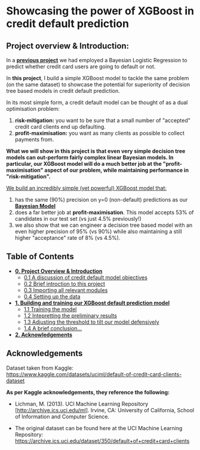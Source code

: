 # Showcasing the power of XGBoost in credit default prediction

## Project overview & Introduction:

In a [**previous project**](https://github.com/evgeni-g-georgiev/Bayesian-Credit-Card-Default-Model) we had employed a Bayesian Logistic Regression to predict whether credit card users are going to default or not. 

In **this project**, I build a simple XGBoost model to tackle the same problem (on the same dataset) to showcase the potential for superiority of decision tree based models in credit default prediction.

In its most simple form, a credit default model can be thought of as a dual optimisation problem:
1. **risk-mitigation:** you want to be sure that a small number of "accepted" credit card clients end up defaulting.
2. **profit-maximisation:** you want as many clients as possible to collect payments from.

**What we will show in this project is that even very simple decision tree models can out-perform fairly complex linear Bayesian models. In particular, our XGBoost model will do a much better job at the "profit-maximisation" aspect of our problem, while maintaining performance in "risk-mitigation".**

<u>We build an incredibly simple (yet powerful) XGBoost model that:</u>

1. has the same (90%) precision on y=0 (non-default) predictions as our [**Bayesian Model**](https://github.com/evgeni-g-georgiev/Bayesian-Credit-Card-Default-Model)
2. does a far better job at **profit-maximisation**. This model accepts 53% of candidates in our test set (vs just 4.5% previously!)
3. we also show that we can engineer a decision tree based model with an even higher precision of 95% (vs 90%) while also maintaining a still higher "acceptance" rate of 8% (vs 4.5%).

## Table of Contents
- [**0. Project Overview & Introduction**](#0.-Project-Overview-&-Introduction)
    - [0.1 A discussion of credit default model objectives](#0.1-A-discussion-of-credit-default-model-objectives)
    - [0.2 Brief introction to this project](#0.2-Brief-introction-to-this-project)
    - [0.3 Importing all relevant modules](#0.3-Importing-all-relevant-modules)
    - [0.4 Setting up the data](#0.4-Setting-up-the-data)
- [**1. Building and training our XGBoost default prediction model**](#1.-Building-and-training-our-XGBoost-default-prediction-model)
    - [1.1 Training the model](#1.1-Training-the-model)
    - [1.2 Intepretting the preliminary results](#1.2-Intepretting-the-preliminary-results)
    - [1.3 Adjusting the threshold to tilt our model defensively](#1.3-Adjusting-the-threshold-to-tilt-our-model-defensively)
    - [1.4 A brief conclusion...](#1.4-A-brief-conclusion...)
-  [**2. Acknowledgements**](#2.-Acknowledgements) 

## Acknowledgements

Dataset taken from Kaggle: https://www.kaggle.com/datasets/uciml/default-of-credit-card-clients-dataset

**As per Kaggle acknowledgements, they reference the following:**

- Lichman, M. (2013). UCI Machine Learning Repository [http://archive.ics.uci.edu/ml]. Irvine, CA: University of California, School of Information and Computer Science.

- The original dataset can be found here at the UCI Machine Learning Repository: https://archive.ics.uci.edu/dataset/350/default+of+credit+card+clients
